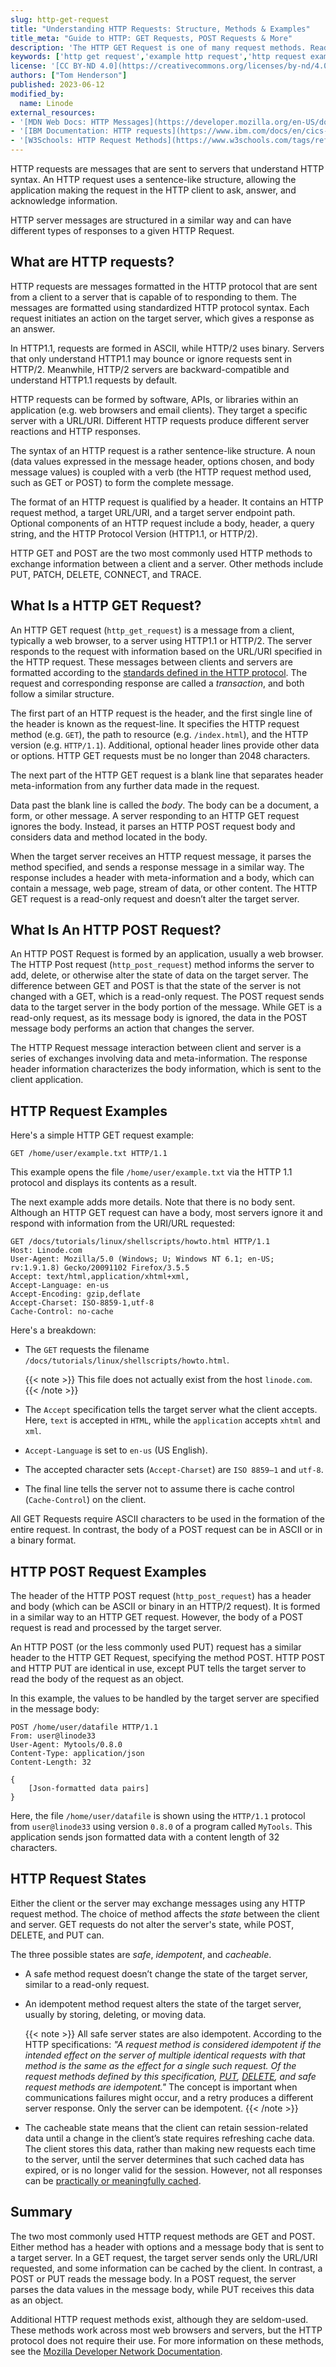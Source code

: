 ```yaml
---
slug: http-get-request
title: "Understanding HTTP Requests: Structure, Methods & Examples"
title_meta: "Guide to HTTP: GET Requests, POST Requests & More"
description: 'The HTTP GET Request is one of many request methods. Read our guide to learn about HTTP request structures and how to send HTTP requests in Java. ✓ Click here!'
keywords: ['http get request','example http request','http request example','http request format','http request response','http request line','http request headers list','make http request','how to send http request in java','http request structure']
license: '[CC BY-ND 4.0](https://creativecommons.org/licenses/by-nd/4.0)'
authors: ["Tom Henderson"]
published: 2023-06-12
modified_by:
  name: Linode
external_resources:
- '[MDN Web Docs: HTTP Messages](https://developer.mozilla.org/en-US/docs/Web/HTTP/Messages)'
- '[IBM Documentation: HTTP requests](https://www.ibm.com/docs/en/cics-ts/5.3?topic=protocol-http-requests)'
- '[W3Schools: HTTP Request Methods](https://www.w3schools.com/tags/ref_httpmethods.asp)'
---
```


HTTP requests are messages that are sent to servers that understand HTTP syntax. An HTTP request uses a sentence-like structure, allowing the application making the request in the HTTP client to ask, answer, and acknowledge information.

HTTP server messages are structured in a similar way and can have different types of responses to a given HTTP Request.

## What are HTTP requests?

HTTP requests are messages formatted in the HTTP protocol that are sent from a client to a server that is capable of to responding to them. The messages are formatted using standardized HTTP protocol syntax. Each request initiates an action on the target server, which gives a response as an answer.

In HTTP1.1, requests are formed in ASCII, while HTTP/2 uses binary. Servers that only understand HTTP1.1 may bounce or ignore requests sent in HTTP/2. Meanwhile, HTTP/2 servers are backward-compatible and understand HTTP1.1 requests by default.

HTTP requests can be formed by software, APIs, or libraries within an application (e.g. web browsers and email clients). They target a specific server with a URL/URI. Different HTTP requests produce different server reactions and HTTP responses.

The syntax of an HTTP request is a rather sentence-like structure. A noun (data values expressed in the message header, options chosen, and body message values) is coupled with a verb (the HTTP request method used, such as GET or POST) to form the complete message.

The format of an HTTP request is qualified by a header. It contains an HTTP request method, a target URL/URI, and a target server endpoint path. Optional components of an HTTP request include a body, header, a query string, and the HTTP Protocol Version (HTTP1.1, or HTTP/2).

HTTP GET and POST are the two most commonly used HTTP methods to exchange information between a client and a server. Other methods include PUT, PATCH, DELETE, CONNECT, and TRACE.

## What Is a HTTP GET Request?

An HTTP GET request (`http_get_request`) is a message from a client, typically a web browser, to a server using HTTP1.1 or HTTP/2. The server responds to the request with information based on the URL/URI specified in the HTTP request. These messages between clients and servers are formatted according to the [standards defined in the HTTP protocol](https://developer.mozilla.org/en-US/docs/Web/HTTP/Resources_and_specifications). The request and corresponding response are called a *transaction*, and both follow a similar structure.

The first part of an HTTP request is the header, and the first single line of the header is known as the request-line. It specifies the HTTP request method (e.g. `GET`), the path to resource (e.g. `/index.html`), and the HTTP version (e.g. `HTTP/1.1`). Additional, optional header lines provide other data or options. HTTP GET requests must be no longer than 2048 characters.

The next part of the HTTP GET request is a blank line that separates header meta-information from any further data made in the request.

Data past the blank line is called the *body*. The body can be a document, a form, or other message. A server responding to an HTTP GET request ignores the body. Instead, it parses an HTTP POST request body and considers data and method located in the body.

When the target server receives an HTTP request message, it parses the method specified, and sends a response message in a similar way. The response includes a header with meta-information and a body, which can contain a message, web page, stream of data, or other content. The HTTP GET request is a read-only request and doesn’t alter the target server.

## What Is An HTTP POST Request?

An HTTP POST Request is formed by an application, usually a web browser. The HTTP Post request (`http_post_request`) method informs the server to add, delete, or otherwise alter the state of data on the target server. The difference between GET and POST is that the state of the server is not changed with a GET, which is a read-only request. The POST request sends data to the target server in the body portion of the message. While GET is a read-only request, as its message body is ignored, the data in the POST message body performs an action that changes the server.

The HTTP Request message interaction between client and server is a series of exchanges involving data and meta-information. The response header information characterizes the body information, which is sent to the client application.

## HTTP Request Examples

Here's a simple HTTP GET request example:

```
GET /home/user/example.txt HTTP/1.1
```

This example opens the file `/home/user/example.txt` via the HTTP 1.1 protocol and displays its contents as a result.

The next example adds more details. Note that there is no body sent. Although an HTTP GET request can have a body, most servers ignore it and respond with information from the URI/URL requested:

```
GET /docs/tutorials/linux/shellscripts/howto.html HTTP/1.1
Host: Linode.com
User-Agent: Mozilla/5.0 (Windows; U; Windows NT 6.1; en-US; rv:1.9.1.8) Gecko/20091102 Firefox/3.5.5
Accept: text/html,application/xhtml+xml,
Accept-Language: en-us
Accept-Encoding: gzip,deflate
Accept-Charset: ISO-8859-1,utf-8
Cache-Control: no-cache
```

Here's a breakdown:

-   The `GET` requests the filename `/docs/tutorials/linux/shellscripts/howto.html`.

       {{< note >}}
This file does not actually exist from the host `linode.com`.
       {{< /note >}}

-   The `Accept` specification tells the target server what the client accepts. Here, `text` is accepted in `HTML`, while the `application` accepts `xhtml` and `xml`.

-   `Accept-Language` is set to `en-us` (US English).

-   The accepted character sets (`Accept-Charset`) are `ISO 8859–1` and `utf-8`.

-   The final line tells the server not to assume there is cache control (`Cache-Control`) on the client.

All GET Requests require ASCII characters to be used in the formation of the entire request. In contrast, the body of a POST request can be in ASCII or in a binary format.

## HTTP POST Request Examples

The header of the HTTP POST request (`http_post_request`) has a header and body (which can be ASCII or binary in an HTTP/2 request). It is formed in a similar way to an HTTP GET request. However, the body of a POST request is read and processed by the target server.

An HTTP POST (or the less commonly used PUT) request has a similar header to the HTTP GET Request, specifying the method POST. HTTP POST and HTTP PUT are identical in use, except PUT tells the target server to read the body of the request as an object.

In this example, the values to be handled by the target server are specified in the message body:

```
POST /home/user/datafile HTTP/1.1
From: user@linode33
User-Agent: Mytools/0.8.0
Content-Type: application/json
Content-Length: 32

{
    [Json-formatted data pairs]
}
```

Here, the file `/home/user/datafile` is shown using the `HTTP/1.1` protocol from `user@linode33` using version `0.8.0` of a program called `MyTools`. This application sends json formatted data with a content length of 32 characters.

## HTTP Request States

Either the client or the server may exchange messages using any HTTP request method. The choice of method affects the *state* between the client and server. GET requests do not alter the server's state, while POST, DELETE, and PUT can.

The three possible states are *safe*, *idempotent*, and *cacheable*.

-   A safe method request doesn’t change the state of the target server, similar to a read-only request.

-   An idempotent method request alters the state of the target server, usually by storing, deleting, or moving data.

    {{< note >}}
All safe server states are also idempotent. According to the HTTP specifications: *"A request method is considered idempotent if the intended effect on the server of multiple identical requests with that method is the same as the effect for a single such request. Of the request methods defined by this specification, [PUT](https://httpwg.org/specs/rfc9110.html#PUT), [DELETE](https://httpwg.org/specs/rfc9110.html#DELETE), and safe request methods are idempotent."* The concept is important when communications failures might occur, and a retry produces a different server response. Only the server can be idempotent.
{{< /note >}}

-   The cacheable state means that the client can retain session-related data until a change in the client’s state requires refreshing cache data. The client stores this data, rather than making new requests each time to the server, until the server determines that such cached data has expired, or is no longer valid for the session. However, not all responses can be [practically or meaningfully cached](https://developer.mozilla.org/en-US/docs/Glossary/cacheable).

## Summary

The two most commonly used HTTP request methods are GET and POST. Either method has a header with options and a message body that is sent to a target server. In a GET request, the target server sends only the URL/URI requested, and some information can be cached by the client. In contrast, a POST or PUT reads the message body. In a POST request, the server parses the data values in the message body, while PUT receives this data as an object.

Additional HTTP request methods exist, although they are seldom-used. These methods work across most web browsers and servers, but the HTTP protocol does not require their use. For more information on these methods, see the [Mozilla Developer Network Documentation](https://developer.mozilla.org/en-US/docs/Web/HTTP/Resources_and_specifications).